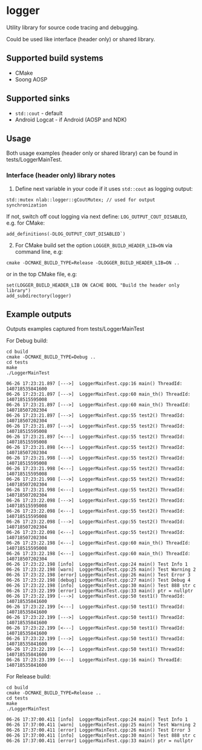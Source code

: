 # logger
Utility library for source code tracing and debugging.

Could be used like interface (header only) or shared library.

## Supported build systems
- CMake
- Soong AOSP

## Supported sinks
- `std::cout` - default
- Android Logcat - if Android (AOSP and NDK)

## Usage
Both usage examples (header only or shared library) can be found in tests/LoggerMainTest.

### Interface (header only) library notes
1. Define next variable in your code if it uses `std::cout` as logging output:
```
std::mutex nlab::logger::gCoutMutex; // used for output synchronization
```
If not, switch off cout logging via next define: `LOG_OUTPUT_COUT_DISABLED`, e.g. for CMake:
```
add_definitions(-DLOG_OUTPUT_COUT_DISABLED`)
```

2. For CMake build set the option `LOGGER_BUILD_HEADER_LIB=ON` via command line, e.g:
```
cmake -DCMAKE_BUILD_TYPE=Release -DLOGGER_BUILD_HEADER_LIB=ON ..
```
or in the top CMake file, e.g:
```
set(LOGGER_BUILD_HEADER_LIB ON CACHE BOOL "Build the header only library")
add_subdirectory(logger)
```

## Example outputs
Outputs examples captured from tests/LoggerMainTest

For Debug build:
```
cd build
cmake -DCMAKE_BUILD_TYPE=Debug ..
cd tests
make
./LoggerMainTest
```
```
06-26 17:23:21.897 [--->]  LoggerMainTest.cpp:16 main() ThreadId: 140718535841600
06-26 17:23:21.897 [--->]  LoggerMainTest.cpp:60 main_th() ThreadId: 140718515595008
06-26 17:23:21.897 [--->]  LoggerMainTest.cpp:60 main_th() ThreadId: 140718507202304
06-26 17:23:21.897 [--->]  LoggerMainTest.cpp:55 test2() ThreadId: 140718507202304
06-26 17:23:21.897 [--->]  LoggerMainTest.cpp:55 test2() ThreadId: 140718515595008
06-26 17:23:21.897 [<---]  LoggerMainTest.cpp:55 test2() ThreadId: 140718515595008
06-26 17:23:21.898 [<---]  LoggerMainTest.cpp:55 test2() ThreadId: 140718507202304
06-26 17:23:21.998 [--->]  LoggerMainTest.cpp:55 test2() ThreadId: 140718515595008
06-26 17:23:21.998 [<---]  LoggerMainTest.cpp:55 test2() ThreadId: 140718515595008
06-26 17:23:21.998 [--->]  LoggerMainTest.cpp:55 test2() ThreadId: 140718507202304
06-26 17:23:21.998 [<---]  LoggerMainTest.cpp:55 test2() ThreadId: 140718507202304
06-26 17:23:22.098 [--->]  LoggerMainTest.cpp:55 test2() ThreadId: 140718515595008
06-26 17:23:22.098 [<---]  LoggerMainTest.cpp:55 test2() ThreadId: 140718515595008
06-26 17:23:22.098 [--->]  LoggerMainTest.cpp:55 test2() ThreadId: 140718507202304
06-26 17:23:22.098 [<---]  LoggerMainTest.cpp:55 test2() ThreadId: 140718507202304
06-26 17:23:22.198 [<---]  LoggerMainTest.cpp:60 main_th() ThreadId: 140718515595008
06-26 17:23:22.198 [<---]  LoggerMainTest.cpp:60 main_th() ThreadId: 140718507202304
06-26 17:23:22.198 [info]  LoggerMainTest.cpp:24 main() Test Info 1
06-26 17:23:22.198 [warn]  LoggerMainTest.cpp:25 main() Test Warning 2
06-26 17:23:22.198 [error] LoggerMainTest.cpp:26 main() Test Error 3
06-26 17:23:22.198 [debug] LoggerMainTest.cpp:27 main() Test Debug 4
06-26 17:23:22.198 [info]  LoggerMainTest.cpp:30 main() Test 888 str c
06-26 17:23:22.199 [error] LoggerMainTest.cpp:33 main() ptr = nullptr
06-26 17:23:22.199 [--->]  LoggerMainTest.cpp:50 test1() ThreadId: 140718535841600
06-26 17:23:22.199 [<---]  LoggerMainTest.cpp:50 test1() ThreadId: 140718535841600
06-26 17:23:22.199 [--->]  LoggerMainTest.cpp:50 test1() ThreadId: 140718535841600
06-26 17:23:22.199 [<---]  LoggerMainTest.cpp:50 test1() ThreadId: 140718535841600
06-26 17:23:22.199 [--->]  LoggerMainTest.cpp:50 test1() ThreadId: 140718535841600
06-26 17:23:22.199 [<---]  LoggerMainTest.cpp:50 test1() ThreadId: 140718535841600
06-26 17:23:23.199 [<---]  LoggerMainTest.cpp:16 main() ThreadId: 140718535841600
```
For Release build:
```
cd build
cmake -DCMAKE_BUILD_TYPE=Release ..
cd tests
make
./LoggerMainTest
```
```
06-26 17:37:00.411 [info]  LoggerMainTest.cpp:24 main() Test Info 1
06-26 17:37:00.411 [warn]  LoggerMainTest.cpp:25 main() Test Warning 2
06-26 17:37:00.411 [error] LoggerMainTest.cpp:26 main() Test Error 3
06-26 17:37:00.411 [info]  LoggerMainTest.cpp:30 main() Test 888 str c
06-26 17:37:00.411 [error] LoggerMainTest.cpp:33 main() ptr = nullptr
```
